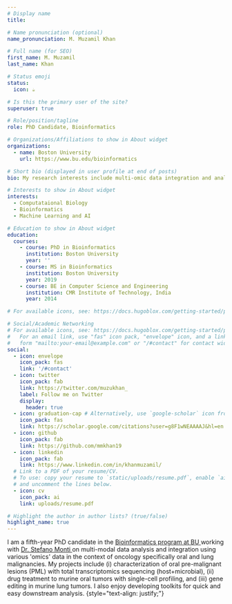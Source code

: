 ```yaml
---
# Display name
title: 

# Name pronunciation (optional)
name_pronunciation: M. Muzamil Khan

# Full name (for SEO)
first_name: M. Muzamil 
last_name: Khan

# Status emoji
status:
  icon: ☕️

# Is this the primary user of the site?
superuser: true

# Role/position/tagline
role: PhD Candidate, Bioinformatics

# Organizations/Affiliations to show in About widget
organizations:
  - name: Boston University
    url: https://www.bu.edu/bioinformatics

# Short bio (displayed in user profile at end of posts)
bio: My research interests include multi-omic data integration and analysis of oral and lung malignancies.

# Interests to show in About widget
interests:
  - Computataional Biology
  - Bioinformatics
  - Machine Learning and AI

# Education to show in About widget
education:
  courses:
    - course: PhD in Bioinformatics
      institution: Boston University
      year: ''
    - course: MS in Bioinformatics
      institution: Boston University
      year: 2019
    - course: BE in Computer Science and Engineering
      institution: CMR Institute of Technology, India
      year: 2014

# For available icons, see: https://docs.hugoblox.com/getting-started/page-builder/#icons

# Social/Academic Networking
# For available icons, see: https://docs.hugoblox.com/getting-started/page-builder/#icons
#   For an email link, use "fas" icon pack, "envelope" icon, and a link in the
#   form "mailto:your-email@example.com" or "/#contact" for contact widget.
social:
  - icon: envelope
    icon_pack: fas
    link: '/#contact'
  - icon: twitter
    icon_pack: fab
    link: https://twitter.com/muzukhan_
    label: Follow me on Twitter
    display:
      header: true
  - icon: graduation-cap # Alternatively, use `google-scholar` icon from `ai` icon pack
    icon_pack: fas
    link: https://scholar.google.com/citations?user=g8F1wNEAAAAJ&hl=en
  - icon: github
    icon_pack: fab
    link: https://github.com/mmkhan19
  - icon: linkedin
    icon_pack: fab
    link: https://www.linkedin.com/in/khanmuzamil/
  # Link to a PDF of your resume/CV.
  # To use: copy your resume to `static/uploads/resume.pdf`, enable `ai` icons in `params.yaml`,
  # and uncomment the lines below.
  - icon: cv
    icon_pack: ai
    link: uploads/resume.pdf

# Highlight the author in author lists? (true/false)
highlight_name: true
---
```

I am a fifth-year PhD candidate in the <a href = "https://www.bu.edu/bioinformatics"> Bioinformatics program at BU </a> working with <a href = "https://www.bumc.bu.edu/compbiomed/labs/monti/"> Dr. Stefano Monti </a> on multi-modal data analysis and integration using various 'omics' data in the context of oncology specifically oral and lung malignancies. My projects include (i) characterization of oral pre-malignant lesions (PML) with total transcriptomics sequencing (host+microbial), 
(ii) drug treatment to murine oral tumors with single-cell profiling, and (iii) gene editing in murine lung tumors. I also enjoy developing toolkits for quick and easy downstream analysis.
{style="text-align: justify;"}
